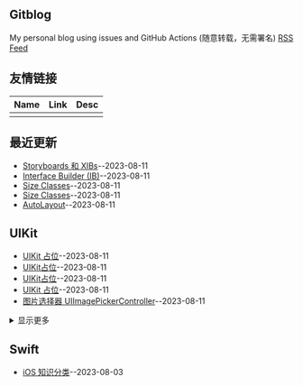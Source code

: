 ## Gitblog
My personal blog using issues and GitHub Actions (随意转载，无需署名)
[RSS Feed](https://raw.githubusercontent.com/yytmzys/blog/master/feed.xml)

## 友情链接
<table>
<thead>
<tr>
<th>Name</th>
<th>Link</th>
<th>Desc</th>
</tr>
</thead>
<tbody>
<tr>
<td></td>
<td></td>
<td></td>
</tr>
</tbody>
</table>

## 最近更新
- [Storyboards 和 XIBs](https://github.com/yytmzys/blog/issues/31)--2023-08-11
- [Interface Builder (IB)](https://github.com/yytmzys/blog/issues/30)--2023-08-11
- [Size Classes](https://github.com/yytmzys/blog/issues/29)--2023-08-11
- [Size Classes](https://github.com/yytmzys/blog/issues/28)--2023-08-11
- [AutoLayout](https://github.com/yytmzys/blog/issues/27)--2023-08-11
## UIKit
- [UIKit 占位](https://github.com/yytmzys/blog/issues/26)--2023-08-11
- [UIKit占位](https://github.com/yytmzys/blog/issues/25)--2023-08-11
- [UIKit占位](https://github.com/yytmzys/blog/issues/24)--2023-08-11
- [UIKit 占位](https://github.com/yytmzys/blog/issues/23)--2023-08-11
- [图片选择器 UIImagePickerController](https://github.com/yytmzys/blog/issues/22)--2023-08-11
<details><summary>显示更多</summary>

- [弹出视图 UIAlertController](https://github.com/yytmzys/blog/issues/21)--2023-08-11
- [页面视图控制器 UIPageViewController](https://github.com/yytmzys/blog/issues/20)--2023-08-11
- [标签栏控制器](https://github.com/yytmzys/blog/issues/19)--2023-08-11
- [导航控制器](https://github.com/yytmzys/blog/issues/18)--2023-08-11
- [集合视图](https://github.com/yytmzys/blog/issues/17)--2023-08-11
- [表格视图](https://github.com/yytmzys/blog/issues/16)--2023-08-11
- [控件](https://github.com/yytmzys/blog/issues/15)--2023-08-11
- [视图](https://github.com/yytmzys/blog/issues/14)--2023-08-11
- [视图控制器](https://github.com/yytmzys/blog/issues/13)--2023-08-11
</details>

## Swift
- [iOS 知识分类](https://github.com/yytmzys/blog/issues/1)--2023-08-03
